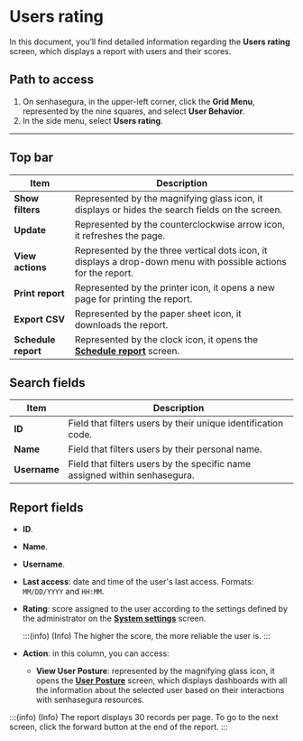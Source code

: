 # Users rating

In this document, you’ll find detailed information regarding the **Users rating** screen, which displays a report with users and their scores.

## Path to access

1. On senhasegura, in the upper-left corner, click the **Grid Menu**, represented by the nine squares, and select **User Behavior**.
2. In the side menu, select **Users rating**.
---

## Top bar

| Item               | Description                                                                                                   |
|--------------------|---------------------------------------------------------------------------------------------------------------|
| **Show filters**       | Represented by the magnifying glass icon, it displays or hides the search fields on the screen.               |
| **Update**            | Represented by the counterclockwise arrow icon, it refreshes the page.                                        |
| **View actions**       | Represented by the three vertical dots icon, it displays a drop-down menu with possible actions for the report. |
| **Print report**       | Represented by the printer icon, it opens a new page for printing the report.                                 |
| **Export CSV**        | Represented by the paper sheet icon, it downloads the report.                                                  |
| **Schedule report**    | Represented by the clock icon, it opens the **[Schedule report](/v3-33/docs/general-information-how-to-issue-download-and-schedule-device-reports)** screen. |

## Search fields

| Item                 | Description                                                                           |
|----------------------|---------------------------------------------------------------------------------------|
| **ID**               | Field that filters users by their unique identification code.                         |
| **Name**             | Field that filters users by their personal name.                                       |
| **Username**         | Field that filters users by the specific name assigned within senhasegura.             |

## Report fields

- **ID**.
- **Name**.
- **Username**.
- **Last access**: date and time of the user's last access. Formats: `MM/DD/YYYY` and `HH:MM`.
- **Rating**: score assigned to the user according to the settings defined by the administrator on the **[System settings](/v3-33/docs/user-behavior-system-parameters)** screen.
  
    :::(info) (Info)
    The higher the score, the more reliable the user is.
    :::

- **Action**: in this column, you can access:  
  - **View User Posture**: represented by the magnifying glass icon, it opens the **[User Posture](/v3-33/docs/user-posture-screen)** screen, which displays dashboards with all the information about the selected user based on their interactions with senhasegura resources.

:::(info) (Info)
The report displays 30 records per page. To go to the next screen, click the forward button at the end of the report.
:::

